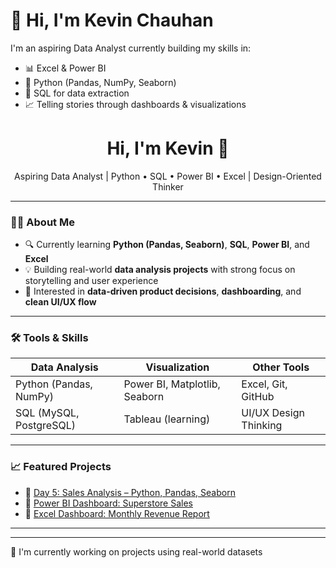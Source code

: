 # 👋 Hi, I'm Kevin Chauhan

I'm an aspiring Data Analyst currently building my skills in:

- 📊 Excel & Power BI
- 🐍 Python (Pandas, NumPy, Seaborn)
- 🧠 SQL for data extraction
- 📈 Telling stories through dashboards & visualizations
<h1 align="center">Hi, I'm Kevin 👋</h1>
<p align="center">Aspiring Data Analyst | Python • SQL • Power BI • Excel | Design-Oriented Thinker</p>

---

### 👨‍💻 About Me

- 🔍 Currently learning **Python (Pandas, Seaborn)**, **SQL**, **Power BI**, and **Excel**
- 💡 Building real-world **data analysis projects** with strong focus on storytelling and user experience
- 🎯 Interested in **data-driven product decisions**, **dashboarding**, and **clean UI/UX flow**

---

### 🛠️ Tools & Skills

| Data Analysis        | Visualization         | Other Tools       |
|----------------------|------------------------|-------------------|
| Python (Pandas, NumPy) | Power BI, Matplotlib, Seaborn | Excel, Git, GitHub |
| SQL (MySQL, PostgreSQL) | Tableau (learning)   | UI/UX Design Thinking |

---

### 📈 Featured Projects

- 🔹 [Day 5: Sales Analysis – Python, Pandas, Seaborn](link-to-notebook-or-repo)
- 🔹 [Power BI Dashboard: Superstore Sales](link-to-powerbi-dashboard)
- 🔹 [Excel Dashboard: Monthly Revenue Report](link-to-excel-or-video)

---
---

🌱 I'm currently working on projects using real-world datasets 





